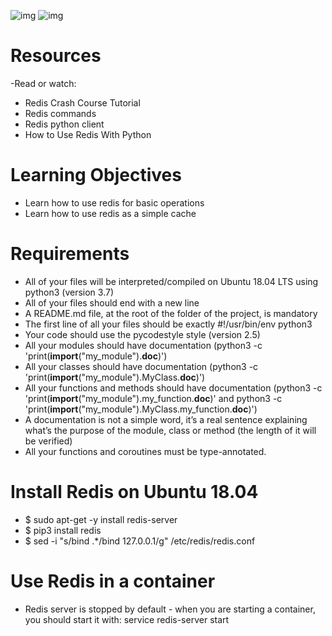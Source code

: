 ![img](https://assets.imaginablefutures.com/media/images/ALX_Logo.max-200x150.png)
![img](https://s3.amazonaws.com/alx-intranet.hbtn.io/uploads/medias/2020/1/40eab4627f1bea7dfe5e.png?X-Amz-Algorithm=AWS4-HMAC-SHA256&X-Amz-Credential=AKIARDDGGGOUSBVO6H7D%2F20241023%2Fus-east-1%2Fs3%2Faws4_request&X-Amz-Date=20241023T133600Z&X-Amz-Expires=86400&X-Amz-SignedHeaders=host&X-Amz-Signature=ef0010e16da384d4174979e55880ce9ca38d16a89beeef46aee56e0c079fe959)

# Resources
 -Read or watch:

* Redis Crash Course Tutorial
* Redis commands
* Redis python client
* How to Use Redis With Python

# Learning Objectives
- Learn how to use redis for basic operations
- Learn how to use redis as a simple cache
# Requirements
- All of your files will be interpreted/compiled on Ubuntu 18.04 LTS using python3 (version 3.7)
- All of your files should end with a new line
- A README.md file, at the root of the folder of the project, is mandatory
- The first line of all your files should be exactly #!/usr/bin/env python3
- Your code should use the pycodestyle style (version 2.5)
- All your modules should have documentation (python3 -c 'print(__import__("my_module").__doc__)')
- All your classes should have documentation (python3 -c 'print(__import__("my_module").MyClass.__doc__)')
- All your functions and methods should have documentation (python3 -c 'print(__import__("my_module").my_function.__doc__)' and python3 -c 'print(__import__("my_module").MyClass.my_function.__doc__)')
- A documentation is not a simple word, it’s a real sentence explaining what’s the purpose of the module, class or method (the length of it will be verified)
- All your functions and coroutines must be type-annotated.

# Install Redis on Ubuntu 18.04
- $ sudo apt-get -y install redis-server
- $ pip3 install redis
- $ sed -i "s/bind .*/bind 127.0.0.1/g" /etc/redis/redis.conf

# Use Redis in a container
- Redis server is stopped by default - when you are starting a container, you should start it with: service redis-server start
